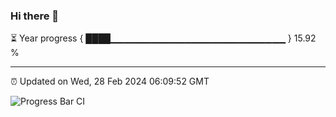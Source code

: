 ### Hi there 👋

⏳ Year progress { ████▁▁▁▁▁▁▁▁▁▁▁▁▁▁▁▁▁▁▁▁▁▁▁▁▁▁ } 15.92 %

---

⏰ Updated on Wed, 28 Feb 2024 06:09:52 GMT

![Progress Bar CI](https://github.com/Shyam-Makwana/GitHub-Actions-Demo/workflows/Progress%20Bar%20CI/badge.svg)
